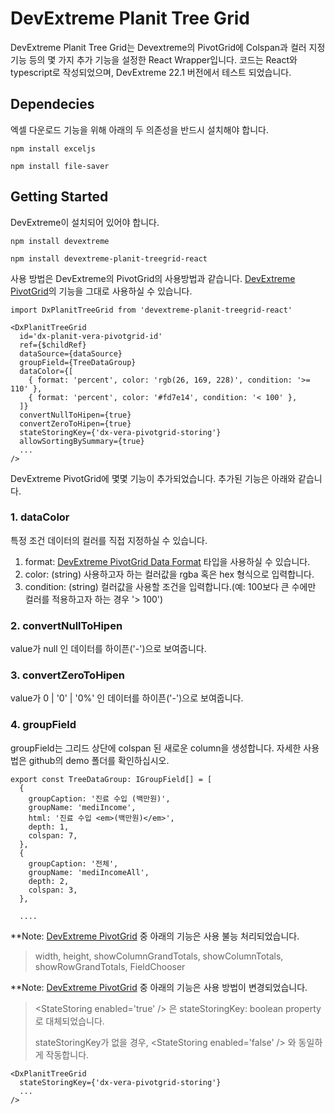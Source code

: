 # DevExtreme Planit Tree Grid

DevExtreme Planit Tree Grid는 Devextreme의 PivotGrid에 Colspan과 컬러 지정 기능 등의 몇 가지 추가 기능을 설정한 React Wrapper입니다.
코드는 React와 typescript로 작성되었으며, DevExtreme 22.1 버전에서 테스트 되었습니다.

## Dependecies

엑셀 다운로드 기능을 위해 아래의 두 의존성을 반드시 설치해야 합니다.

```
npm install exceljs

npm install file-saver
```

## Getting Started

DevExtreme이 설치되어 있어야 합니다.

```
npm install devextreme
```

```
npm install devextreme-planit-treegrid-react
```

사용 방법은 DevExtreme의 PivotGrid의 사용방법과 같습니다. [DevExtreme PivotGrid](https://js.devexpress.com/Documentation/ApiReference/UI_Components/dxPivotGrid/)의 기능을 그대로 사용하실 수 있습니다.

```
import DxPlanitTreeGrid from 'devextreme-planit-treegrid-react'

<DxPlanitTreeGrid
  id='dx-planit-vera-pivotgrid-id'
  ref={$childRef}
  dataSource={dataSource}
  groupField={TreeDataGroup}
  dataColor={[
    { format: 'percent', color: 'rgb(26, 169, 228)', condition: '>= 110' },
    { format: 'percent', color: '#fd7e14', condition: '< 100' },
  ]}
  convertNullToHipen={true}
  convertZeroToHipen={true}
  stateStoringKey={'dx-vera-pivotgrid-storing'}
  allowSortingBySummary={true}
  ...
/>
```

DevExtreme PivotGrid에 몇몇 기능이 추가되었습니다. 추가된 기능은 아래와 같습니다.

### 1. dataColor

특정 조건 데이터의 컬러를 직접 지정하실 수 있습니다.

1. format: [DevExtreme PivotGrid Data Format](https://js.devexpress.com/Documentation/ApiReference/Common/Object_Structures/Format/) 타입을 사용하실 수 있습니다.
2. color: (string) 사용하고자 하는 컬러값을 rgba 혹은 hex 형식으로 입력합니다.
3. condition: (string) 컬러값을 사용할 조건을 입력합니다.(예: 100보다 큰 수에만 컬러를 적용하고자 하는 경우 '> 100')

### 2. convertNullToHipen

value가 null 인 데이터를 하이픈('-')으로 보여줍니다.

### 3. convertZeroToHipen

value가 0 | '0' | '0%' 인 데이터를 하이픈('-')으로 보여줍니다.

### 4. groupField

groupField는 그리드 상단에 colspan 된 새로운 column을 생성합니다. 자세한 사용법은 github의 demo 폴더를 확인하십시오.

```
export const TreeDataGroup: IGroupField[] = [
  {
    groupCaption: '진료 수입 (백만원)',
    groupName: 'mediIncome',
    html: '진료 수입 <em>(백만원)</em>',
    depth: 1,
    colspan: 7,
  },
  {
    groupCaption: '전체',
    groupName: 'mediIncomeAll',
    depth: 2,
    colspan: 3,
  },

  ....

```

\*\*Note: [DevExtreme PivotGrid](https://js.devexpress.com/Documentation/ApiReference/UI_Components/dxPivotGrid/) 중 아래의 기능은 사용 불능 처리되었습니다.

> width, height, showColumnGrandTotals, showColumnTotals, showRowGrandTotals, FieldChooser

\*\*Note: [DevExtreme PivotGrid](https://js.devexpress.com/Documentation/ApiReference/UI_Components/dxPivotGrid/) 중 아래의 기능은 사용 방법이 변경되었습니다.

> &lt;StateStoring enabled='true' /&gt; 은 stateStoringKey: boolean property로 대체되었습니다.
>
> stateStoringKey가 없을 경우, &lt;StateStoring enabled='false' /&gt; 와 동일하게 작동합니다.

```
<DxPlanitTreeGrid
  stateStoringKey={'dx-vera-pivotgrid-storing'}
  ...
/>
```

